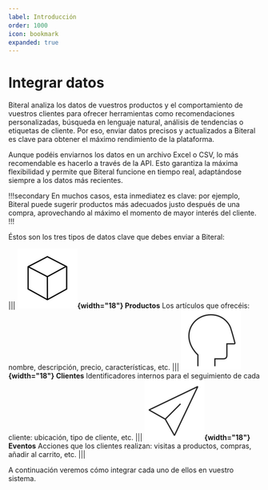 ```yaml
---
label: Introducción
order: 1000
icon: bookmark
expanded: true
---
```

# Integrar datos

Biteral analiza los datos de vuestros productos y el comportamiento de vuestros clientes para ofrecer herramientas como recomendaciones personalizadas, búsqueda en lenguaje natural, análisis de tendencias o etiquetas de cliente. Por eso, enviar datos precisos y actualizados a Biteral es clave para obtener el máximo rendimiento de la plataforma.

Aunque podéis enviarnos los datos en un archivo Excel o CSV, lo más recomendable es hacerlo a través de la API. Esto garantiza la máxima flexibilidad y permite que Biteral funcione en tiempo real, adaptándose siempre a los datos más recientes.

!!!secondary
En muchos casos, esta inmediatez es clave: por ejemplo, Biteral puede sugerir productos más adecuados justo después de una compra, aprovechando al máximo el momento de mayor interés del cliente.
!!!

Éstos son los tres tipos de datos clave que debes enviar a Biteral:

||| **![](/static/icons/product.svg){width="18"} Productos**
Los artículos que ofrecéis: nombre, descripción, precio, características, etc.
||| **![](/static/icons/customer.svg){width="18"} Clientes**
Identificadores internos para el seguimiento de cada cliente: ubicación, tipo de cliente, etc.
||| **![](/static/icons/event.svg){width="18"} Eventos**
Acciones que los clientes realizan: visitas a productos, compras, añadir al carrito, etc.
|||

A continuación veremos cómo integrar cada uno de ellos en vuestro sistema.
